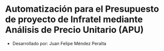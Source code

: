 # Automatización para el Presupuesto de proyecto de Infratel mediante Análisis de Precio Unitario (APU)

* Desarrollado por: Juan Felipe Méndez Peralta
